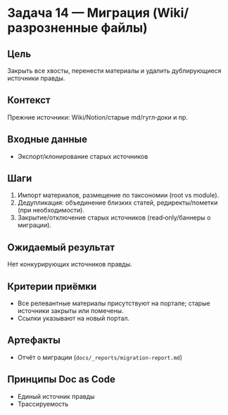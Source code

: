 # Задача 14 — Миграция (Wiki/разрозненные файлы)

## Цель
Закрыть все хвосты, перенести материалы и удалить дублирующиеся источники правды.

## Контекст
Прежние источники: Wiki/Notion/старые md/гугл‑доки и пр.

## Входные данные
- Экспорт/клонирование старых источников

## Шаги
1. Импорт материалов, размещение по таксономии (root vs module).
2. Дедупликация: объединение близких статей, редиректы/пометки (при необходимости).
3. Закрытие/отключение старых источников (read‑only/баннеры о миграции).

## Ожидаемый результат
Нет конкурирующих источников правды.

## Критерии приёмки
- Все релевантные материалы присутствуют на портале; старые источники закрыты или помечены.
- Ссылки указывают на новый портал.

## Артефакты
- Отчёт о миграции (`docs/_reports/migration-report.md`)

## Принципы Doc as Code
- Единый источник правды
- Трассируемость
